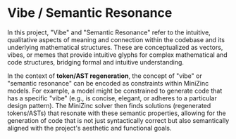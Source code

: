 # Vibe / Semantic Resonance

In this project, "Vibe" and "Semantic Resonance" refer to the intuitive, qualitative aspects of meaning and connection within the codebase and its underlying mathematical structures. These are conceptualized as vectors, vibes, or memes that provide intuitive glyphs for complex mathematical and code structures, bridging formal and intuitive understanding.

In the context of **token/AST regeneration**, the concept of "vibe" or "semantic resonance" can be encoded as constraints within MiniZinc models. For example, a model might be constrained to generate code that has a specific "vibe" (e.g., is concise, elegant, or adheres to a particular design pattern). The MiniZinc solver then finds solutions (regenerated tokens/ASTs) that resonate with these semantic properties, allowing for the generation of code that is not just syntactically correct but also semantically aligned with the project's aesthetic and functional goals.